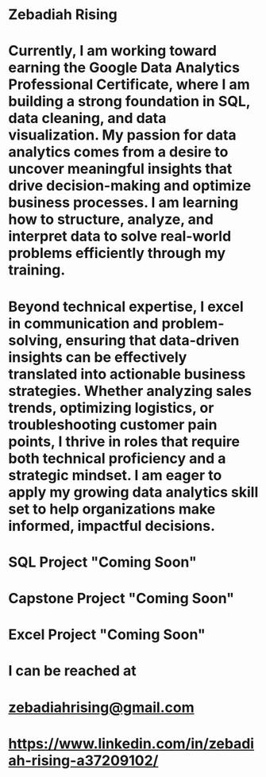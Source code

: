 # Zebadiah Rising
# Currently, I am working toward earning the Google Data Analytics Professional Certificate, where I am building a strong foundation in SQL, data cleaning, and data visualization. My passion for data analytics comes from a desire to uncover meaningful insights that drive decision-making and optimize business processes. I am learning how to structure, analyze, and interpret data to solve real-world problems efficiently through my training.
# Beyond technical expertise, I excel in communication and problem-solving, ensuring that data-driven insights can be effectively translated into actionable business strategies. Whether analyzing sales trends, optimizing logistics, or troubleshooting customer pain points, I thrive in roles that require both technical proficiency and a strategic mindset. I am eager to apply my growing data analytics skill set to help organizations make informed, impactful decisions.

# SQL Project "Coming Soon"

# Capstone Project "Coming Soon"

# Excel Project "Coming Soon"

 # I can be reached at 
 # zebadiahrising@gmail.com
 # https://www.linkedin.com/in/zebadiah-rising-a37209102/
